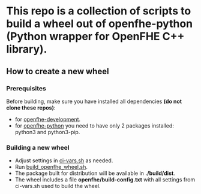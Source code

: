 # This repo is a collection of scripts to build a wheel out of openfhe-python (Python wrapper for OpenFHE C++ library).


## How to create a new wheel

### Prerequisites

Before building, make sure you have installed all dependencies **(do not clone these repos)**:

- for [openfhe-development](https://github.com/openfheorg/openfhe-development).
- for [openfhe-python](https://pybind11.readthedocs.io/en/stable/installing.html) you need to have only 2 packages installed: python3 and python3-pip.

### Building a new wheel

- Adjust settings in [ci-vars.sh](https://github.com/openfheorg/openfhe-python-packager/blob/main/ci-vars.sh) as needed.
- Run [build_openfhe_wheel.sh](https://github.com/openfheorg/openfhe-python-packager/blob/main/build_openfhe_wheel.sh).
- The package built for distribution will be available in **./build/dist**.
- The wheel includes a file **openfhe/build-config.txt** with all settings from ci-vars.sh used to build the wheel. 
